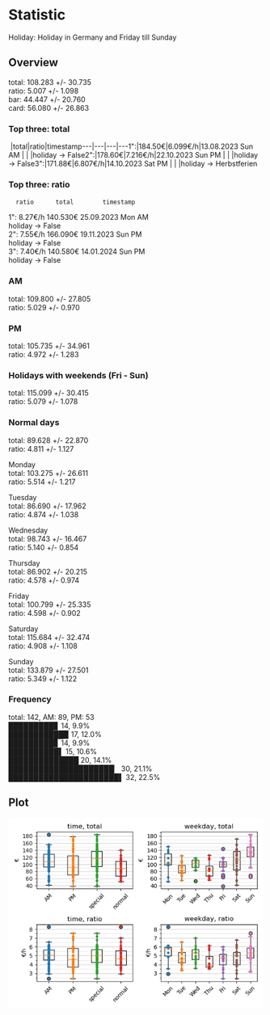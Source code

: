 # Statistic  
Holiday: Holiday in Germany and Friday till Sunday  
## Overview  
total: 108.283 +/- 30.735  
ratio:   5.007 +/-  1.098  
bar:    44.447 +/- 20.760  
card:   56.080 +/- 26.863  
  
  
### Top three: total  
&nbsp;|total|ratio|timestamp---|---|---|---1":|184.50€|6.099€/h|13.08.2023 Sun AM&nbsp;|&nbsp;|&nbsp;|holiday -> False2":|178.60€|7.216€/h|22.10.2023 Sun PM&nbsp;|&nbsp;|&nbsp;|holiday -> False3":|171.88€|6.807€/h|14.10.2023 Sat PM&nbsp;|&nbsp;|&nbsp;|holiday -> Herbstferien  
  
### Top three: ratio  
      ratio      total        timestamp  
1":  8.27€/h   140.530€   25.09.2023 Mon AM  
     holiday -> False  
2":  7.55€/h   166.090€   19.11.2023 Sun PM  
     holiday -> False  
3":  7.40€/h   140.580€   14.01.2024 Sun PM  
     holiday -> False  
  
  
### AM  
total: 109.800 +/- 27.805  
ratio:   5.029 +/-  0.970  
  
### PM  
total: 105.735 +/- 34.961  
ratio:   4.972 +/-  1.283  
  
  
### Holidays with weekends (Fri - Sun)  
total: 115.099 +/- 30.415  
ratio:   5.079 +/-  1.078  
  
### Normal days  
total:  89.628 +/- 22.870  
ratio:   4.811 +/-  1.127  
  
  
Monday  
total: 103.275 +/- 26.611  
ratio:   5.514 +/-  1.217  
  
Tuesday  
total:  86.690 +/- 17.962  
ratio:   4.874 +/-  1.038  
  
Wednesday  
total:  98.743 +/- 16.467  
ratio:   5.140 +/-  0.854  
  
Thursday  
total:  86.902 +/- 20.215  
ratio:   4.578 +/-  0.974  
  
Friday  
total: 100.799 +/- 25.335  
ratio:   4.598 +/-  0.902  
  
Saturday  
total: 115.684 +/- 32.474  
ratio:   4.908 +/-  1.108  
  
Sunday  
total: 133.879 +/- 27.501  
ratio:   5.349 +/-  1.122  
  
  
### Frequency  
total: 142, AM: 89, PM: 53  
█████████▊ 14, 9.9%  
███████████▉ 17, 12.0%  
█████████▊ 14, 9.9%  
██████████▌ 15, 10.6%  
██████████████ 20, 14.1%  
█████████████████████▏ 30, 21.1%  
██████████████████████▌ 32, 22.5%  
  
  
## Plot  
![Image](harvest.png)